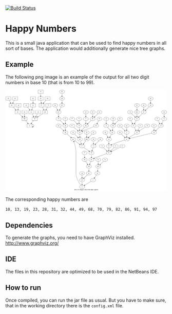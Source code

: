 [![Build Status](https://travis-ci.org/adriansuter/HappyNumbers.svg?branch=master)](https://travis-ci.org/adriansuter/HappyNumbers)

# Happy Numbers

This is a small java application that can be used to find happy numbers in all
sort of bases. The application would additionally generate nice tree graphs.


## Example

The following png image is an example of the output for all two digit numbers in base 10 (that is from 10 to 99).

![Example image](https://raw.githubusercontent.com/adriansuter/HappyNumbers/master/examples/happy_10.png)

The corresponding happy numbers are
```
10, 13, 19, 23, 28, 31, 32, 44, 49, 68, 70, 79, 82, 86, 91, 94, 97
```

## Dependencies

To generate the graphs, you need to have GraphViz installed. http://www.graphviz.org/


## IDE

The files in this repository are optimized to be used in the NetBeans IDE.


## How to run

Once compiled, you can run the jar file as usual. But you have to make sure, that in the working directory there is the `config.xml` file.
